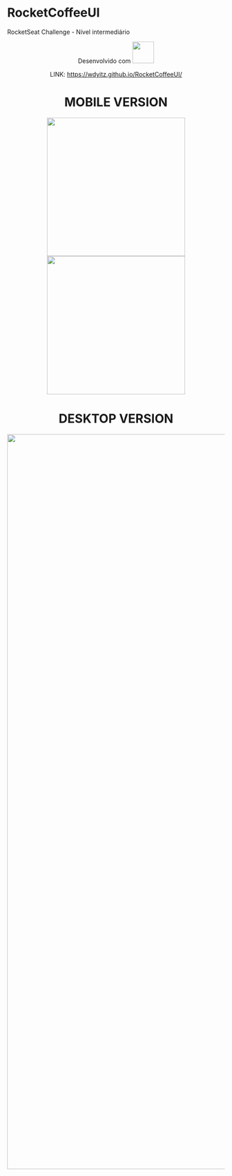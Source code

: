 # RocketCoffeeUI
RocketSeat Challenge - Nível intermediário

<div align="center" justify="center">
Desenvolvido com <img src="https://cdn.jsdelivr.net/gh/devicons/devicon/icons/react/react-original-wordmark.svg" width="50px"/>
<div/>

LINK: https://wdyitz.github.io/RocketCoffeeUI/

# MOBILE VERSION
<div>
<img src="https://github.com/WDYitz/RocketCoffeeUI/assets/112505107/c5620a81-da97-45ea-8804-4cf4ab17e567" width="320px"/>

<img src="https://github.com/WDYitz/RocketCoffeeUI/assets/112505107/6cfb1b2e-02e9-4019-95a0-eca98d260112" width="320px"/> 
</div>
  
  
# DESKTOP VERSION
<div align="center">
<img src="https://github.com/WDYitz/RocketCoffeeUI/assets/112505107/a2736972-d947-455a-9df6-1e0854b9a848" width="1700px"/>
</div>
